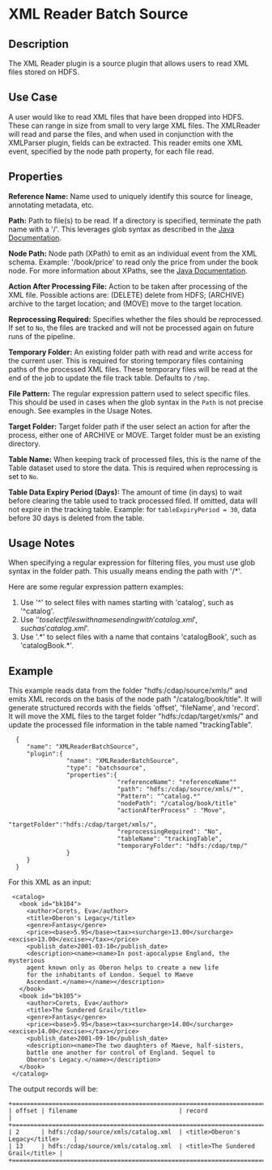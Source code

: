 # XML Reader Batch Source


Description
-----------
The XML Reader plugin is a source plugin that allows users to read XML files stored on HDFS.


Use Case
--------
A user would like to read XML files that have been dropped into HDFS.
These can range in size from small to very large XML files. The XMLReader will read and parse the files,
and when used in conjunction with the XMLParser plugin, fields can be extracted.
This reader emits one XML event, specified by the node path property, for each file read.


Properties
----------
**Reference Name:** Name used to uniquely identify this source for lineage, annotating metadata, etc.

**Path:** Path to file(s) to be read. If a directory is specified, terminate the path name with a '/'. This leverages glob syntax as described in the [Java Documentation](https://docs.oracle.com/javase/tutorial/essential/io/fileOps.html#glob).

**Node Path:** Node path (XPath) to emit as an individual event from the XML schema. Example: '/book/price' to read only the price from under the book node. For more information about XPaths, see the [Java Documentation](https://docs.oracle.com/javase/tutorial/jaxp/xslt/xpath.html).

**Action After Processing File:** Action to be taken after processing of the XML file. Possible actions are: (DELETE) delete from HDFS; (ARCHIVE) archive to the target location; and (MOVE) move to the target location.

**Reprocessing Required:** Specifies whether the files should be reprocessed. If set to `No`, the files are tracked and
will not be processed again on future runs of the pipeline.

**Temporary Folder:** An existing folder path with read and write access for the current user. This is required for storing temporary files containing paths of the processed XML files. These temporary files will be read at the end of the job to update the file track table. Defaults to `/tmp`.

**File Pattern:** The regular expression pattern used to select specific files. This should be used in cases when the glob syntax in the `Path` is not precise enough. See examples in the Usage Notes.

**Target Folder:** Target folder path if the user select an action for after the process, either one of ARCHIVE or MOVE. Target folder must be an existing directory.

**Table Name:** When keeping track of processed files, this is the name of the Table dataset used to store the data. This is required when reprocessing is set to `No`.

**Table Data Expiry Period (Days):** The amount of time (in days) to wait before clearing the table used to track processed filed. If omitted, data will not expire in the tracking table. Example: for `tableExpiryPeriod = 30`, data before 30 days is deleted from the table.


Usage Notes
-----------
When specifying a regular expression for filtering files, you must use glob syntax in the folder path.
This usually means ending the path with '/*'.

Here are some regular expression pattern examples:
1. Use '^' to select files with names starting with 'catalog', such as '^catalog'.
2. Use '$' to select files with names ending with 'catalog.xml', such as 'catalog.xml$'.
3. Use '.\*' to select files with a name that contains 'catalogBook', such as 'catalogBook.*'.


Example
-------
This example reads data from the folder "hdfs:/cdap/source/xmls/" and emits XML records on the basis of the node path
"/catalog/book/title". It will generate structured records with the fields 'offset', 'fileName', and 'record'.
It will move the XML files to the target folder "hdfs:/cdap/target/xmls/" and update the processed file information
in the table named "trackingTable".

      {
         "name": "XMLReaderBatchSource",
         "plugin":{
                    "name": "XMLReaderBatchSource",
                    "type": "batchsource",
                    "properties":{
                                  "referenceName": "referenceName""
                                  "path": "hdfs:/cdap/source/xmls/*",
                                  "Pattern": "^catalog.*"
                                  "nodePath": "/catalog/book/title"
                                  "actionAfterProcess" : "Move",
                                  "targetFolder":"hdfs:/cdap/target/xmls/",
                                  "reprocessingRequired": "No",
                                  "tableName": "trackingTable",
                                  "temporaryFolder": "hdfs:/cdap/tmp/"
                    }
         }
      }


 For this XML as an input:

     <catalog>
       <book id="bk104">
         <author>Corets, Eva</author>
         <title>Oberon's Legacy</title>
         <genre>Fantasy</genre>
         <price><base>5.95</base><tax><surcharge>13.00</surcharge><excise>13.00</excise></tax></price>
         <publish_date>2001-03-10</publish_date>
         <description><name><name>In post-apocalypse England, the mysterious
         agent known only as Oberon helps to create a new life
         for the inhabitants of London. Sequel to Maeve
         Ascendant.</name></name></description>
       </book>
       <book id="bk105">
         <author>Corets, Eva</author>
         <title>The Sundered Grail</title>
         <genre>Fantasy</genre>
         <price><base>5.95</base><tax><surcharge>14.00</surcharge><excise>14.00</excise></tax></price>
         <publish_date>2001-09-10</publish_date>
         <description><name>The two daughters of Maeve, half-sisters,
         battle one another for control of England. Sequel to
         Oberon's Legacy.</name></description>
       </book>
     </catalog>

 The output records will be:

    +==================================================================================+
    | offset | filename                            | record                            |
    +==================================================================================+
    | 2      | hdfs:/cdap/source/xmls/catalog.xml  | <title>Oberon's Legacy</title>    |
    | 13     | hdfs:/cdap/source/xmls/catalog.xml  | <title>The Sundered Grail</title> |
    +==================================================================================+

